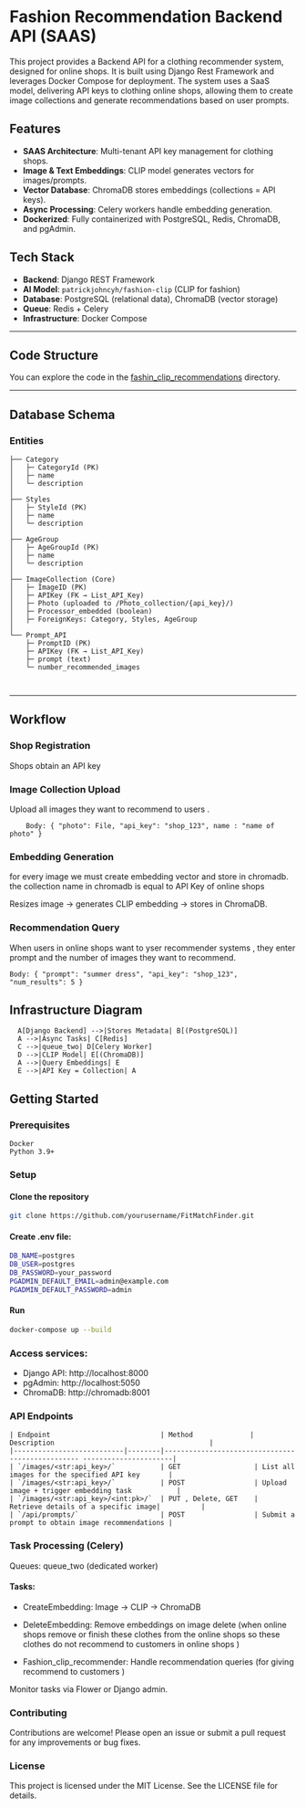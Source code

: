 # Fashion Recommendation Backend API (SAAS)

This project provides a Backend API for a clothing recommender system, designed for online shops. It is built using Django Rest Framework and leverages Docker Compose for deployment. The system uses a SaaS model, delivering API keys to clothing online shops, allowing them to create image collections and generate recommendations based on user prompts.

## Features

- **SAAS Architecture**: Multi-tenant API key management for clothing shops.
- **Image & Text Embeddings**: CLIP model generates vectors for images/prompts.
- **Vector Database**: ChromaDB stores embeddings (collections = API keys).
- **Async Processing**: Celery workers handle embedding generation.
- **Dockerized**: Fully containerized with PostgreSQL, Redis, ChromaDB, and pgAdmin.

## Tech Stack

- **Backend**: Django REST Framework
- **AI Model**: `patrickjohncyh/fashion-clip` (CLIP for fashion)
- **Database**: PostgreSQL (relational data), ChromaDB (vector storage)
- **Queue**: Redis + Celery
- **Infrastructure**: Docker Compose

---
## Code Structure


You can explore the code in the [fashin_clip_recommendations](https://github.com/Ahmadzadeh920/FitMatchFinder/tree/main/core/fashin_clip_recommendations) directory.

---
## Database Schema

### Entities
```plainText
├── Category
│   ├─ CategoryId (PK)
│   ├─ name
│   └─ description
│
├── Styles
│   ├─ StyleId (PK)
│   ├─ name
│   └─ description
│
├── AgeGroup
│   ├─ AgeGroupId (PK)
│   ├─ name
│   └─ description
│
├── ImageCollection (Core)
│   ├─ ImageID (PK)
│   ├─ APIKey (FK → List_API_Key)
│   ├─ Photo (uploaded to /Photo_collection/{api_key}/)
│   ├─ Processor_embedded (boolean)
│   ├─ ForeignKeys: Category, Styles, AgeGroup
│
└── Prompt_API
    ├─ PromptID (PK)
    ├─ APIKey (FK → List_API_Key)
    ├─ prompt (text)
    └─ number_recommended_images

 

 ```


---
## Workflow
### Shop Registration
   Shops obtain an API key 

### Image Collection Upload
  Upload all images  they want to recommend to users .
  
  ```POST /api/images/
      Body: { "photo": File, "api_key": "shop_123", name : "name of photo" }
  ```


### Embedding Generation
for every image we must create embedding vector and store in chromadb. the collection name in chromadb is equal to API Key of online shops 

Resizes image → generates CLIP embedding → stores in ChromaDB.

### Recommendation Query
When users in online shops want to yser recommender systems , they enter prompt and the number of images they want to recommend.
```GET /api/recommend/
Body: { "prompt": "summer dress", "api_key": "shop_123", "num_results": 5 }

```


## Infrastructure Diagram
```graph TD
  A[Django Backend] -->|Stores Metadata| B[(PostgreSQL)]
  A -->|Async Tasks| C[Redis]
  C -->|queue_two| D[Celery Worker]
  D -->|CLIP Model| E[(ChromaDB)]
  A -->|Query Embeddings| E
  E -->|API Key = Collection| A
  ```

## Getting Started
### Prerequisites
```
Docker
Python 3.9+
```
### Setup

#### Clone the repository
```bash
git clone https://github.com/yourusername/FitMatchFinder.git
```

#### Create .env file:
```bash
DB_NAME=postgres
DB_USER=postgres
DB_PASSWORD=your_password
PGADMIN_DEFAULT_EMAIL=admin@example.com
PGADMIN_DEFAULT_PASSWORD=admin
```
#### Run
```bash
docker-compose up --build
```
### Access services:

- Django API: http://localhost:8000
- pgAdmin: http://localhost:5050
- ChromaDB: http://chromadb:8001




###  API Endpoints
```
| Endpoint                           | Method              | Description                                      |
|---------------------------|--------|------------------------------------------------- ----------------------|
| `/images/<str:api_key>/`           | GET                  | List all images for the specified API key       |
| `/images/<str:api_key>/`           | POST                 | Upload image + trigger embedding task           |
| `/images/<str:api_key>/<int:pk>/`  | PUT , Delete, GET    |  Retrieve details of a specific image|          |
| `/api/prompts/`                    | POST                 | Submit a prompt to obtain image recommendations |

```
### Task Processing (Celery)
Queues: queue_two (dedicated worker)

#### Tasks:

- CreateEmbedding: Image → CLIP → ChromaDB

- DeleteEmbedding: Remove embeddings on image delete (when online shops remove or finish these clothes from the online shops so these clothes do not recommend to customers in online shops )

- Fashion_clip_recommender: Handle recommendation queries (for giving recommend to customers )

Monitor tasks via Flower or Django admin.


### Contributing
Contributions are welcome! Please open an issue or submit a pull request for any improvements or bug fixes.

### License
This project is licensed under the MIT License. See the LICENSE file for details.

